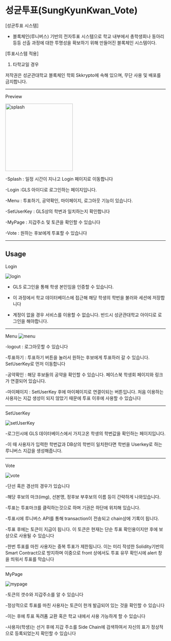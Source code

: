 # 성균투표(SungKyunKwan_Vote)

[성균투표 시스템]

- 블록체인(루니버스) 기반의 전자투표 시스템으로 학교 내부에서 총학생회나 동아리 등등 선출 과정에 대한 투명성을 확보하기 위해 만들어진 블록체인 시스템이다. 

[투표시스템 적용]

1. 타학교일 경우

저작권은 성균관대학교 블록체인 학회 Skkrypto에 속해 있으며, 무단 사용 및 배포를 금지합니다.

-------------------
Preview

<img width="212" alt="splash" src="https://user-images.githubusercontent.com/51280827/77818530-7dae1000-7116-11ea-8046-948acc7ae2c0.png">

-Splash : 일정 시간이 지나고 Login 페이지로 이동합니다

-Login :GLS 아이디로 로그인하는 페이지입니다.

-Menu : 투표하기, 공약확인, 마이페이지, 로그아웃 기능이 있습니다.

-SetUserKey : GLS상의 학번과 일치하는지 확인합니다

-MyPage : 지갑주소 및 토큰을 확인할 수 있습니다

-Vote : 원하는 후보에게 투표할 수 있습니다

-----------------
Usage
------------------
Login

![login](https://user-images.githubusercontent.com/51280827/77818531-80a90080-7116-11ea-9496-2a37b4ced3cc.png)

- GLS 로그인을 통해 학생 본인임을 인증할 수 있습니다. 

- 이 과정에서 학교 데이터베이스에 접근해 해당 학생의 학번을 불러와 세션에 저장합니다

- 계정이 없을 경우 서비스를 이용할 수 없습니다. 반드시 성균관대학교 아이디로 로그인을 해야합니다.

---------------------
Menu
![menu](https://user-images.githubusercontent.com/51280827/77818532-830b5a80-7116-11ea-997c-7bdf1ec42c6a.PNG)

-logout : 로그아웃할 수 있습니다

-투표하기 : 투표하기 버튼을 눌러서 원하는 후보에게 투표하러 갈 수 있습니다. SetUserKey로 먼저 이동합니다

-공약확인 : 해당 후보들의 공약을 확인할 수 있습니다. 페이스북 학생회 페이지와 링크가 연결되어 있습니다.

-마이페이지 : SetUserKey 후에 마이페이지로 연결이되는 버튼입니다. 처음 이용하는 사용자는 지갑 생성이 되지 않았기 때문에 투표 이후에 사용할 수 있습니다

-----------------
SetUserKey

![setUserKey](https://user-images.githubusercontent.com/51280827/77818534-84d51e00-7116-11ea-84e0-7c27376f8500.PNG)

-로그인시에 GLS 데이터베이스에서 가지고온 학생의 학번값을 확인하는 페이지입니다. 

-이 때 사용자가 입력한 학번값과 DB상의 학번이 일치한다면 학번을 Userkey로 하는 루니버스 지갑을 생성해줍니다.

---------------
Vote

![vote](https://user-images.githubusercontent.com/51280827/77818537-87d00e80-7116-11ea-9a07-abfe929275c9.PNG)

-단선 혹은 경선의 경우가 있습니다

-해당 후보의 마크(img), 선본명, 정후보 부후보의 이름 등이 간략하게 나와있습니다.

-투표는 투표마크를 클릭하는것으로 하며 기권은 하단에 위치해 있습니다.

-투표시에 루니버스 API를 통해 transaction이 전송되고 chain상에 기록이 됩니다. 

-투표 후에는 토큰이 지급이 됩니다. 이 토큰은 현재는 단순 투표 확인용이지만 후에 보상으로 사용될 수 있습니다

-한번 투표를 마친 사용자는 중복 투표가 제한됩니다. 이는 미리 작성한 Solidity기반의 Smart Contract으로 방지하며 이중으로 front 상에서도 투표 유무 확인시에 alert 창을 띄워서 투표를 막습니다

--------------
MyPage

![mypage](https://user-images.githubusercontent.com/51280827/77818536-869ee180-7116-11ea-983e-7ce0cef1cb35.png)

-토큰의 갯수와 지갑주소를 알 수 있습니다

-정상적으로 투표를 마친 사용자는 토큰이 한개 발급되어 있는 것을 확인할 수 있습니다

-이는 후에 투표 독려품 교환 혹은 학교 내에서 사용 가능하게 할 수 있습니다

-사용자(학생)는 선거 후에 지갑 주소를 Side Chain에 검색하여서 자신의 표가 정상적으로 등록되었는지 확인할 수 있습니다
